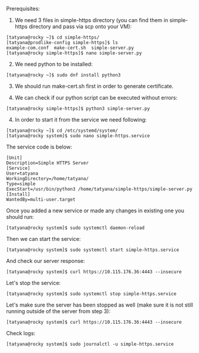 Prerequisites:

1. We need 3 files in simple-https directory (you can find them in simple-https directory and pass via scp onto your VM):
```
[tatyana@rocky ~]$ cd simple-https/
[tatyana@prodlike-config simple-https]$ ls
example-com.conf  make-cert.sh  simple-server.py
[tatyana@rocky simple-https]$ nano simple-server.py
```

2. We need python to be installed:
```
[tatyana@rocky ~]$ sudo dnf install python3
```
3. We should run make-cert.sh first in order to generate certificate.

4. We can check if our python script can be executed without errors:
```
[tatyana@rocky simple-https]$ python3 simple-server.py
```
4. In order to start it from the service we need following:
```
[tatyana@rocky ~]$ cd /etc/systemd/system/
[tatyana@rocky system]$ sudo nano simple-https.service
```
The service code is below:
```
[Unit]
Description=Simple HTTPS Server
[Service]
User=tatyana
WorkingDirectory=/home/tatyana/
Type=simple
ExecStart=/usr/bin/python3 /home/tatyana/simple-https/simple-server.py
[Install]
WantedBy=multi-user.target
```
Once you added a new service or made any changes in existing one you should run:
```
[tatyana@rocky system]$ sudo systemctl daemon-reload
```
Then we can start the service:
```
[tatyana@rocky system]$ sudo systemctl start simple-https.service
```
And check our server response:
```
[tatyana@rocky system]$ curl https://10.115.176.36:4443 --insecure
```
Let's stop the service:
```
[tatyana@rocky system]$ sudo systemctl stop simple-https.service
```
Let's make sure the server has been stopped as well 
(make sure it is not still running outside of the server from step 3):
```
[tatyana@rocky system]$ curl https://10.115.176.36:4443 --insecure
```
Check logs:
```
[tatyana@rocky system]$ sudo journalctl -u simple-https.service
```